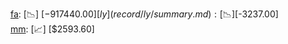 [fa](record/fa/summary.md): [📉] [$-917440.00]  
[ly](record/ly/summary.md): [📉] [$-3237.00]  
[mm](record/mm/summary.md): [📈] [$2593.60]  
